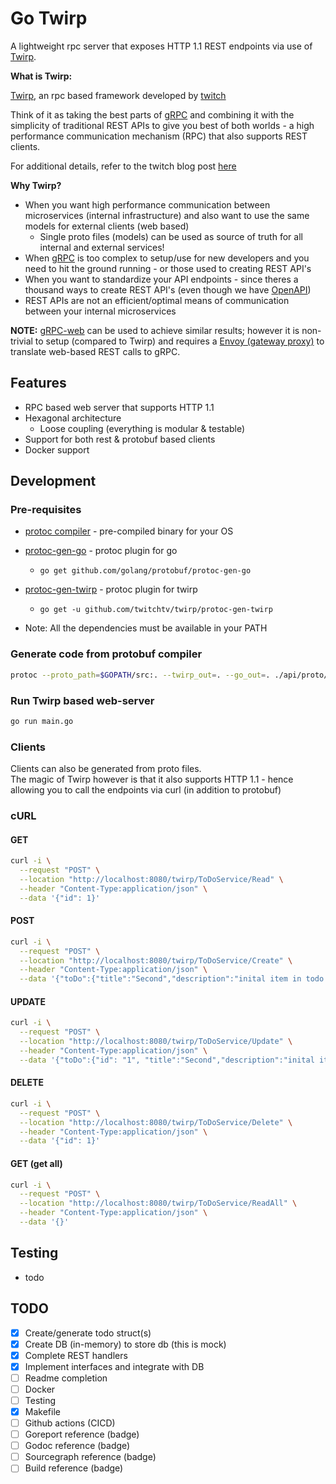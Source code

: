 # Go Twirp

A lightweight rpc server that exposes HTTP 1.1 REST endpoints via use of [Twirp](https://twitchtv.github.io/twirp/).

**What is Twirp:**

[Twirp](https://twitchtv.github.io/twirp/), an rpc based framework developed by [twitch](https://www.twitch.tv/)

Think of it as taking the best parts of [gRPC](https://grpc.io/) and combining it with the simplicity of traditional REST APIs to give you best of both worlds - a high performance communication mechanism (RPC) that also supports REST clients.

For additional details, refer to the twitch blog post [here](https://twitchtv.github.io/twirp/)

**Why Twirp?**

- When you want high performance communication between microservices (internal infrastructure) and also want to use the same models for external clients (web based)
  - Single proto files (models) can be used as source of truth for all internal and external services!
- When [gRPC](https://grpc.io/) is too complex to setup/use for new developers and you need to hit the ground running - or those used to creating REST API's
- When you want to standardize your API endpoints - since theres a thousand ways to create REST API's (even though we have [OpenAPI](https://swagger.io/specification/))
- REST APIs are not an efficient/optimal means of communication between your internal microservices

**NOTE:** [gRPC-web](https://github.com/grpc/grpc-web) can be used to achieve similar results; however it is non-trivial to setup (compared to Twirp) and requires a [Envoy (gateway proxy)](https://www.envoyproxy.io/) to translate web-based REST calls to gRPC.

## Features

- RPC based web server that supports HTTP 1.1
- Hexagonal architecture
  - Loose coupling (everything is modular & testable)
- Support for both rest & protobuf based clients
- Docker support

## Development

### Pre-requisites

- [protoc compiler](https://github.com/protocolbuffers/protobuf/releases) - pre-compiled binary for your OS
- [protoc-gen-go](https://github.com/golang/protobuf/tree/master/protoc-gen-go) - protoc plugin for go
  - ```go get github.com/golang/protobuf/protoc-gen-go```
- [protoc-gen-twirp](https://github.com/twitchtv/twirp/tree/master/protoc-gen-twirp) - protoc plugin for twirp
  - ```go get -u github.com/twitchtv/twirp/protoc-gen-twirp```

- Note: All the dependencies must be available in your PATH

### Generate code from protobuf compiler

```sh
protoc --proto_path=$GOPATH/src:. --twirp_out=. --go_out=. ./api/proto/todo/service.proto
```

### Run Twirp based web-server

```sh
go run main.go
```

### Clients

Clients can also be generated from proto files.\
The magic of Twirp however is that it also supports HTTP 1.1 - hence allowing you to call the endpoints via curl (in addition to protobuf)

### cURL

#### GET

```sh
curl -i \
  --request "POST" \
  --location "http://localhost:8080/twirp/ToDoService/Read" \
  --header "Content-Type:application/json" \
  --data '{"id": 1}'
```

#### POST

```sh
curl -i \
  --request "POST" \
  --location "http://localhost:8080/twirp/ToDoService/Create" \
  --header "Content-Type:application/json" \
  --data '{"toDo":{"title":"Second","description":"inital item in todo list"}}'
```

#### UPDATE

```sh
curl -i \
  --request "POST" \
  --location "http://localhost:8080/twirp/ToDoService/Update" \
  --header "Content-Type:application/json" \
  --data '{"toDo":{"id": "1", "title":"Second","description":"inital item in todo list"}}'
```

#### DELETE

```sh
curl -i \
  --request "POST" \
  --location "http://localhost:8080/twirp/ToDoService/Delete" \
  --header "Content-Type:application/json" \
  --data '{"id": 1}'
```

#### GET (get all)

```sh
curl -i \
  --request "POST" \
  --location "http://localhost:8080/twirp/ToDoService/ReadAll" \
  --header "Content-Type:application/json" \
  --data '{}'
```

## Testing

- todo

## TODO

- [x] Create/generate todo struct(s)
- [x] Create DB (in-memory) to store db (this is mock)
- [x] Complete REST handlers
- [x] Implement interfaces and integrate with DB
- [ ] Readme completion
- [ ] Docker
- [ ] Testing
- [x] Makefile
- [ ] Github actions (CICD)
- [ ] Goreport reference (badge)
- [ ] Godoc reference (badge)
- [ ] Sourcegraph reference (badge)
- [ ] Build reference (badge)
